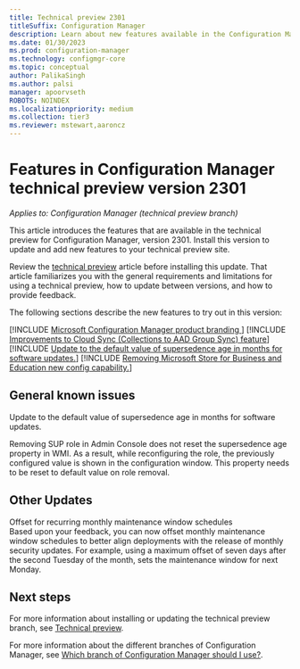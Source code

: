 ```yaml
---
title: Technical preview 2301
titleSuffix: Configuration Manager
description: Learn about new features available in the Configuration Manager technical preview branch version 2301.
ms.date: 01/30/2023
ms.prod: configuration-manager
ms.technology: configmgr-core
ms.topic: conceptual
author: PalikaSingh
ms.author: palsi
manager: apoorvseth
ROBOTS: NOINDEX
ms.localizationpriority: medium
ms.collection: tier3
ms.reviewer: mstewart,aaroncz 
---
```


# Features in Configuration Manager technical preview version 2301

*Applies to: Configuration Manager (technical preview branch)*

This article introduces the features that are available in the technical preview for Configuration Manager, version 2301. Install this version to update and add new features to your technical preview site.<!-- baseline only statement: When you install a new technical preview site, this release is also available as a baseline version.-->

Review the [technical preview](../technical-preview.md) article before installing this update. That article familiarizes you with the general requirements and limitations for using a technical preview, how to update between versions, and how to provide feedback.

The following sections describe the new features to try out in this version:

<!-- [!INCLUDE [Example feature name](includes/2201/1234567.md)] -->

[!INCLUDE [Microsoft Configuration Manager product branding ](includes/2301/15885998.md)]
[!INCLUDE [Improvements to Cloud Sync (Collections to AAD Group Sync) feature](includes/2301/14716797.md)]
[!INCLUDE [Update to the default value of supersedence age in months for software updates.](includes/2301/16441147.md)]
[!INCLUDE [Removing Microsoft Store for Business and Education new config capability.](includes/2301/10901602.md)]

## General known issues
<!--16822959-->
Update to the default value of supersedence age in months for software updates.

Removing SUP role in Admin Console does not reset the supersedence age property in WMI. As a result, while reconfiguring the role, the previously configured value is shown in the configuration window. This property needs to be reset to default value on role removal. 
<!--  [!INCLUDE [11018755](includes/2112/known-issue-11018755.md)] -->

## Other Updates
<!--15358429-->
Offset for recurring monthly maintenance window schedules  
Based upon your feedback, you can now offset monthly maintenance window schedules to better align deployments with the release of monthly security updates. For example, using a maximum offset of seven days after the second Tuesday of the month, sets the maintenance window for next Monday.   

## Next steps

For more information about installing or updating the technical preview branch, see [Technical preview](../technical-preview.md).

For more information about the different branches of Configuration Manager, see [Which branch of Configuration Manager should I use?](../../understand/which-branch-should-i-use.md).

